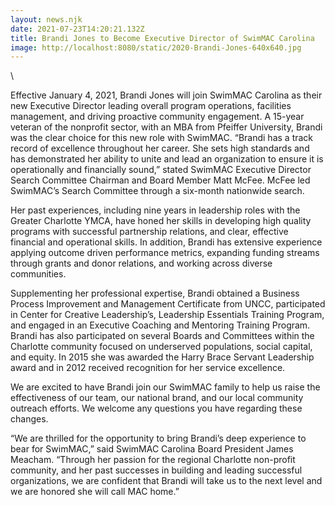 ```yaml
---
layout: news.njk
date: 2021-07-23T14:20:21.132Z
title: Brandi Jones to Become Executive Director of SwimMAC Carolina
image: http://localhost:8080/static/2020-Brandi-Jones-640x640.jpg
---
```

<!--StartFragment-->\

Effective January 4, 2021, Brandi Jones will join SwimMAC Carolina as their new Executive Director leading overall program operations, facilities management, and driving proactive community engagement. A 15-year veteran of the nonprofit sector, with an MBA from Pfeiffer University, Brandi was the clear choice for this new role with SwimMAC. “Brandi has a track record of excellence throughout <!--EndFragment--> her career. She sets high standards and has demonstrated her ability to unite and lead an organization to ensure it is operationally and financially sound,” stated SwimMAC Executive Director Search Committee Chairman and Board Member Matt McFee. McFee led SwimMAC’s Search Committee through a six-month nationwide search.

Her past experiences, including nine years in leadership roles with the Greater Charlotte YMCA, have honed her skills in developing high quality programs with successful partnership relations, and clear, effective financial and operational skills. In addition, Brandi has extensive experience applying outcome driven performance metrics, expanding funding streams through grants and donor relations, and working across diverse communities.

Supplementing her professional expertise, Brandi obtained a Business Process Improvement and Management Certificate from UNCC, participated in Center for Creative Leadership’s, Leadership Essentials Training Program, and engaged in an Executive Coaching and Mentoring Training Program. Brandi has also participated on several Boards and Committees within the Charlotte community focused on underserved populations, social capital, and equity. In 2015 she was awarded the Harry Brace Servant Leadership award and in 2012 received recognition for her service excellence.

We are excited to have Brandi join our SwimMAC family to help us raise the effectiveness of our team, our national brand, and our local community outreach efforts. We welcome any questions you have regarding these changes.

“We are thrilled for the opportunity to bring Brandi’s deep experience to bear for SwimMAC,” said SwimMAC Carolina Board President James Meacham. “Through her passion for the regional Charlotte non-profit community, and her past successes in building and leading successful organizations, we are confident that Brandi will take us to the next level and we are honored she will call MAC home.”